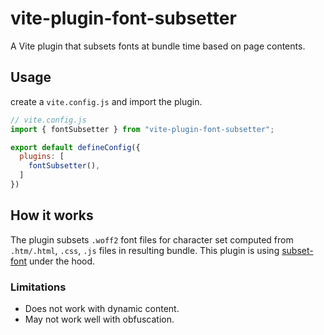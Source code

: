 # vite-plugin-font-subsetter

A Vite plugin that subsets fonts at bundle time based on page contents.

## Usage

create a `vite.config.js` and import the plugin.

```js
// vite.config.js
import { fontSubsetter } from "vite-plugin-font-subsetter";

export default defineConfig({
  plugins: [
    fontSubsetter(),
  ]
})
```

## How it works

The plugin subsets `.woff2` font files for character set computed from `.htm/.html`, `.css`, `.js` files in resulting bundle. This plugin is using [subset-font](https://github.com/papandreou/subset-font) under the hood.

### Limitations

* Does not work with dynamic content.
* May not work well with obfuscation.

